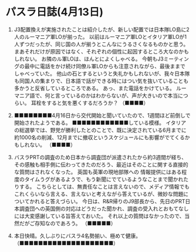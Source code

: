 # パスラ日誌(4月13日)

1. J3配置換えが実施されたことは紹介したが、新しい配置では日本隊LO島に2人のルーマニア軍LOが揃った。
   以前はルーマニア軍LOとイタリア軍LOが1人ずつだったが、同じ国の人が揃うとこんなにうるさくなるものかと思う。
   まあそれだけが原因ではなく、それぞれの個性に起因するところ大なのかもしれない。
   お隣のル軍LOは、ほんとによくしゃべる。
   今朝もJ3ミーティングの最中に電話をかけ続け同僚ル軍LOからも注意されながら、最後ままでしゃべっていた。
   他山の石とするというと失礼かもしれないが、我々日本隊も同国人の集まりで、日本語で話ができる時にはつい気を抜いていることも多かうと反省しているところである。
   あっ、また電話をかけている。
   ルーマニア語で、何と言っているのかはわからないが、声が大きいので本当につらい。
   耳栓をすると気を悪くするだろうか？
   （■■■■）

2. ■■■■■■■■4月16日から交代開始と聞いていたので、1週間ほど前倒しで開始されたようである。
   ■■■■■■■■■■■■している模様。
   イタリアの総選挙では、野党が勝利したとのことで、既に決定されている6月までに約1000名の削減、12月までに撤収というスケジュールにも影響がでてくるかもしれない。
   （■■■■）

3. バスラPRTの調査のため日本から調査団が派遣されたから約3週間が経ち、その感触も相手側に伝わってきたのだろう、最近はそのことに関する直接的な質問はされなくなった。
   英国も英軍の現地部隊への
   情報提供にはある程度のタイムうグがあるようで、もう新聞にでているようなことまで聞かれたりする。
   こちらとしては、無責任なことは言えないので、メディア情報でもこれくらいなら言える、言えないと考えながら答えているが、微妙な問題についてかれると答えづらい。
   今日は、R&R帰りのJ9部長から、先日のPRT日本調査団への英国側の対応はどうだった聞かれ、調査の受入れとおもてなしには大変感謝している旨答えておいた。
   それ以上の質問はなかったので、当然だがご存知なのであろう。
   （■■■■■）

4. 本日快晴。久しぶりにバスラ4名勢揃い、極めて健康。
   （■■■■■■■■■■■■■■■■■■■■）
